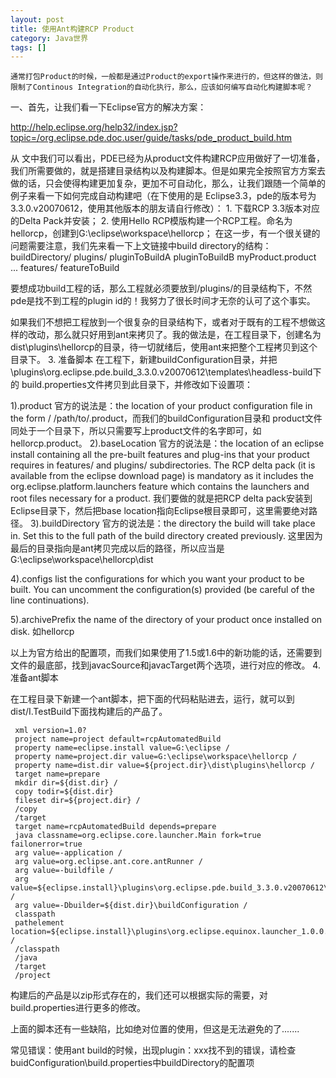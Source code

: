 ```yaml
---
layout: post
title: 使用Ant构建RCP Product
category: Java世界
tags: []
---
```


	通常打包Product的时候，一般都是通过Product的export操作来进行的，但这样的做法，则限制了Continous Integration的自动化执行，那么，应该如何编写自动化构建脚本呢？
	
一、首先，让我们看一下Eclipse官方的解决方案：
	
<a href="http://help.eclipse.org/help32/index.jsp?topic=/org.eclipse.pde.doc.user/guide/tasks/pde_product_build.htm" target="_blank">http://help.eclipse.org/help32/index.jsp?topic=/org.eclipse.pde.doc.user/guide/tasks/pde_product_build.htm</a>
	
从
文中我们可以看出，PDE已经为从product文件构建RCP应用做好了一切准备，我们所需要做的，就是搭建目录结构以及构建脚本。但是如果完全按照官方方案去做的话，只会使得构建更加复杂，更加不可自动化，那么，让我们跟随一个简单的例子来看一下如何完成自动构建吧（在下使用的是
Eclipse3.3，pde的版本号为3.3.0.v20070612，使用其他版本的朋友请自行修改）：
	1. 下载RCP 3.3版本对应的Delta Pack并安装；
	2. 使用Hello RCP模版构建一个RCP工程。命名为hellorcp，创建到G:\eclipse\workspace\hellorcp；
	在这一步，有一个很关键的问题需要注意，我们先来看一下上文链接中build directory的结构：
	 buildDirectory/ 
	 plugins/ 
	 pluginToBuildA 
	 pluginToBuildB 
	 myProduct.product 
	 ... 
	 features/ 
	 featureToBuild 
	
要想成功build工程的话，那么工程就必须要放到/plugins/的目录结构下，不然pde是找不到工程的plugin id的！我努力了很长时间才无奈的认可了这个事实。
	
如果我们不想把工程放到一个很复杂的目录结构下，或者对于既有的工程不想做这样的改动，那么就只好用到ant来拷贝了。我的做法是，在工程目录下，创建名为dist\plugins\hellorcp的目录，待一切就绪后，使用ant来把整个工程拷贝到这个目录下。
	3.  准备脚本
	在工程下，新建buildConfiguration目录，并把\plugins\org.eclipse.pde.build_3.3.0.v20070612\templates\headless-build下的 build.properties文件拷贝到此目录下，并修改如下设置项：
	
1).product
	官方的说法是：the location of your product configuration file in the form /
/path/to/.product，而我们的buildConfiguration目录和 product文件同处于一个目录下，所以只需要写上product文件的名字即可，如hellorcp.product。
	2).baseLocation
	官方的说法是：the location of an eclipse install containing
all the pre-built features and plug-ins that your product requires in
features/ and plugins/ subdirectories. The RCP delta pack (it is
available from the eclipse download page) is mandatory as it includes
the org.eclipse.platform.launchers feature which contains the launchers
and root files necessary for a product. 我们要做的就是把RCP delta
pack安装到Eclipse目录下，然后把base location指向Eclipse根目录即可，这里需要绝对路径。
	3).buildDirectory
	官方的说法是：the directory the build will take place in.
Set this to the full path of the build directory created previously.
这里因为最后的目录指向是ant拷贝完成以后的路径，所以应当是G:\eclipse\workspace\hellorcp\dist
	
4).configs list the configurations for which you want your product to
be built. You can uncomment the configuration(s) provided (be careful
of the line continuations).
	
5).archivePrefix the name of the directory of your product once installed on disk. 如hellorcp
	
以上为官方给出的配置项，而我们如果使用了1.5或1.6中的新功能的话，还需要到文件的最底部，找到javacSource和javacTarget两个选项，进行对应的修改。 
	4. 准备ant脚本
	
在工程目录下新建一个ant脚本，把下面的代码粘贴进去，运行，就可以到dist/I.TestBuild下面找构建后的产品了。

	
	 xml version=1.0? 
	 project name=project default=rcpAutomatedBuild 
	 property name=eclipse.install value=G:\eclipse / 
	 property name=project.dir value=G:\eclipse\workspace\hellorcp / 
	 property name=dist.dir value=${project.dir}\dist\plugins\hellorcp / 
	 target name=prepare 
	 mkdir dir=${dist.dir} / 
	 copy todir=${dist.dir} 
	 fileset dir=${project.dir} / 
	 /copy 
	 /target 
	 target name=rcpAutomatedBuild depends=prepare 
	 java classname=org.eclipse.core.launcher.Main fork=true failonerror=true 
	 arg value=-application / 
	 arg value=org.eclipse.ant.core.antRunner / 
	 arg value=-buildfile / 
	 arg value=${eclipse.install}\plugins\org.eclipse.pde.build_3.3.0.v20070612\scripts\productBuild\productBuild.xml / 
	 arg value=-Dbuilder=${dist.dir}\buildConfiguration / 
	 classpath 
	 pathelement location=${eclipse.install}\plugins\org.eclipse.equinox.launcher_1.0.0.v20070606.jar /
	 /classpath 
	 /java 
	 /target 
	 /project 
	
构建后的产品是以zip形式存在的，我们还可以根据实际的需要，对build.properties进行更多的修改。
	
上面的脚本还有一些缺陷，比如绝对位置的使用，但这是无法避免的了.......
	
常见错误：使用ant build的时候，出现plugin：xxx找不到的错误，请检查buidConfiguration\build.properties中buildDirectory的配置项 